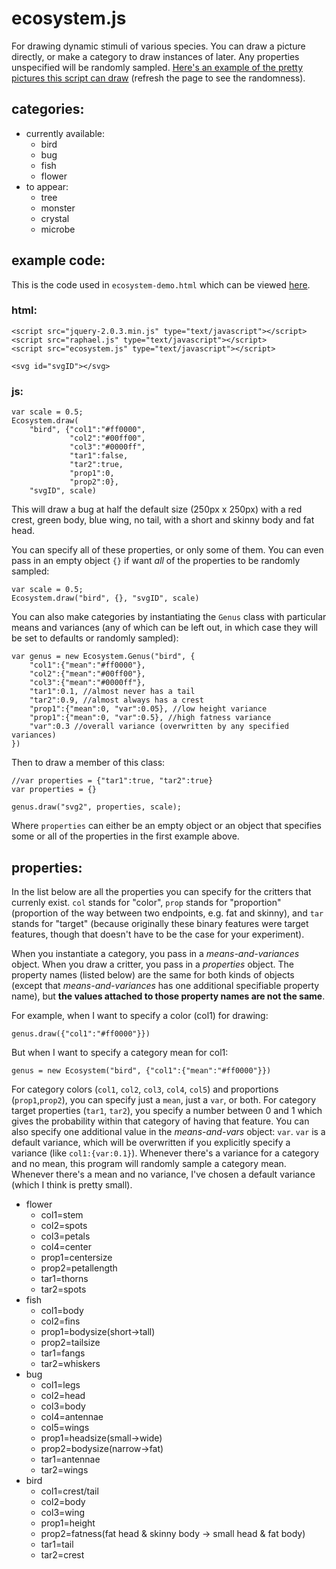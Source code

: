# ecosystem.js

For drawing dynamic stimuli of various species. You can draw a picture directly, or make a category to draw instances of later. Any properties unspecified will be randomly sampled. [Here's an example of the pretty pictures this script can draw](http://www.stanford.edu/~erindb/stimuli/large-ecosystem.html) (refresh the page to see the randomness).

## categories:

* currently available:
	* bird
	* bug
	* fish
	* flower
* to appear:
	* tree
	* monster
	* crystal
	* microbe

## example code:

This is the code used in `ecosystem-demo.html` which can be viewed [here](http://www.stanford.edu/~erindb/stimuli/ecosystem-demo.html).

### html:

	<script src="jquery-2.0.3.min.js" type="text/javascript"></script>
	<script src="raphael.js" type="text/javascript"></script>
	<script src="ecosystem.js" type="text/javascript"></script>

	<svg id="svgID"></svg>

### js:

	var scale = 0.5;
	Ecosystem.draw(
		"bird", {"col1":"#ff0000",
				 "col2":"#00ff00",
				 "col3":"#0000ff",
				 "tar1":false,
				 "tar2":true,
				 "prop1":0,
				 "prop2":0},
		"svgID", scale)

This will draw a bug at half the default size (250px x 250px) with a red crest, green body, blue wing, no tail, with a short and skinny body and fat head.

You can specify all of these properties, or only some of them. You can even pass in an empty object `{}` if want *all* of the properties to be randomly sampled:

	var scale = 0.5;
	Ecosystem.draw("bird", {}, "svgID", scale)

You can also make categories by instantiating the `Genus` class with particular means and variances (any of which can be left out, in which case they will be set to defaults or randomly sampled):

	var genus = new Ecosystem.Genus("bird", {
		"col1":{"mean":"#ff0000"},
		"col2":{"mean":"#00ff00"},
		"col3":{"mean":"#0000ff"},
		"tar1":0.1, //almost never has a tail
		"tar2":0.9, //almost always has a crest
		"prop1":{"mean":0, "var":0.05}, //low height variance
		"prop1":{"mean":0, "var":0.5}, //high fatness variance
		"var":0.3 //overall variance (overwritten by any specified variances)
	})

Then to draw a member of this class:

	//var properties = {"tar1":true, "tar2":true}
	var properties = {}

	genus.draw("svg2", properties, scale);

Where `properties` can either be an empty object or an object that specifies some or all of the properties in the first example above.

## properties:

In the list below are all the properties you can specify for the critters that currenly exist. `col` stands for "color", `prop` stands for "proportion" (proportion of the way between two endpoints, e.g. fat and skinny), and `tar` stands for "target" (because originally these binary features were target features, though that doesn't have to be the case for your experiment).

When you instantiate a category, you pass in a *means-and-variances* object. When you draw a critter, you pass in a *properties* object. The property names (listed below) are the same for both kinds of objects (except that *means-and-variances* has one additional specifiable property name), but **the values attached to those property names are not the same**.

For example, when I want to specify a color (col1) for drawing:

	genus.draw({"col1":"#ff0000"}})

But when I want to specify a category mean for col1:

	genus = new Ecosystem("bird", {"col1":{"mean":"#ff0000"}})

For category colors (`col1`, `col2`, `col3`, `col4`, `col5`) and proportions (`prop1`,`prop2`), you can specify just a `mean`, just a `var`, or both. For category target properties (`tar1`, `tar2`), you specify a number between 0 and 1 which gives the probability within that category of having that feature. You can also specify one additional value in the *means-and-vars* object: `var`. `var` is a default variance, which will be overwritten if you explicitly specify a variance (like `col1:{var:0.1}`). Whenever there's a variance for a category and no mean, this program will randomly sample a category mean. Whenever there's a mean and no variance, I've chosen a default variance (which I think is pretty small).

* flower
	* col1=stem
	* col2=spots
	* col3=petals
	* col4=center
	* prop1=centersize
	* prop2=petallength
	* tar1=thorns
	* tar2=spots
* fish
	* col1=body
	* col2=fins
	* prop1=bodysize(short->tall)
	* prop2=tailsize
	* tar1=fangs
	* tar2=whiskers
* bug
	* col1=legs
	* col2=head
	* col3=body
	* col4=antennae
	* col5=wings
	* prop1=headsize(small->wide)
	* prop2=bodysize(narrow->fat)
	* tar1=antennae
	* tar2=wings
* bird
	* col1=crest/tail
	* col2=body
	* col3=wing
	* prop1=height
	* prop2=fatness(fat head & skinny body -> small head & fat body)
	* tar1=tail
	* tar2=crest